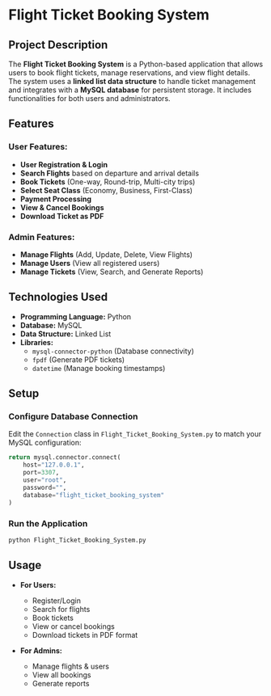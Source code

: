 # Flight Ticket Booking System

## Project Description
The **Flight Ticket Booking System** is a Python-based application that allows users to book flight tickets, manage reservations, and view flight details. The system uses a **linked list data structure** to handle ticket management and integrates with a **MySQL database** for persistent storage. It includes functionalities for both users and administrators.

## Features
### User Features:
- **User Registration & Login**
- **Search Flights** based on departure and arrival details
- **Book Tickets** (One-way, Round-trip, Multi-city trips)
- **Select Seat Class** (Economy, Business, First-Class)
- **Payment Processing**
- **View & Cancel Bookings**
- **Download Ticket as PDF**

### Admin Features:
- **Manage Flights** (Add, Update, Delete, View Flights)
- **Manage Users** (View all registered users)
- **Manage Tickets** (View, Search, and Generate Reports)

## Technologies Used
- **Programming Language:** Python
- **Database:** MySQL
- **Data Structure:** Linked List
- **Libraries:**
  - `mysql-connector-python` (Database connectivity)
  - `fpdf` (Generate PDF tickets)
  - `datetime` (Manage booking timestamps)

## Setup

### Configure Database Connection
Edit the `Connection` class in `Flight_Ticket_Booking_System.py` to match your MySQL configuration:
```python
return mysql.connector.connect(
    host="127.0.0.1",
    port=3307,
    user="root",
    password="",
    database="flight_ticket_booking_system"
)
```

### Run the Application
```sh
python Flight_Ticket_Booking_System.py
```

## Usage
- **For Users:**
  - Register/Login
  - Search for flights
  - Book tickets
  - View or cancel bookings
  - Download tickets in PDF format

- **For Admins:**
  - Manage flights & users
  - View all bookings
  - Generate reports

